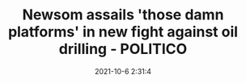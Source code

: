 ---
"title": "Newsom assails 'those damn platforms' in new fight against oil drilling - POLITICO"
"date": "2021-10-6 2:31:4"
"feed_name": "GOOGLENEWSDRILLING"
"feed_website": "https://news.google.com/search?q=drilling%2Bincident&hl=en-US&gl=US&ceid=US:en"
"feed_rss": "https://news.google.com/rss/search?q=drilling%2Bincident&hl=en-US&gl=US&ceid=US:en"
"link": "https://www.politico.com/states/california/story/2021/10/05/california-oil-spill-spurs-democrats-calls-to-limit-production-1391676"
"source": "{'href': 'https://www.politico.com', 'title': 'POLITICO'}"
"file": "_posts/2021-1-1-c8c2371d6758db5d76fb652d6f3ba90d65fd99ae.md"
"accident": "0"
"drilling": "0"
"dead": "0"
"injured": "0"
"arrested": "0"
"place": "unknown place"
"where": "unknown site"
"causes": "unknown"
"place_uri": "unknown place"
---